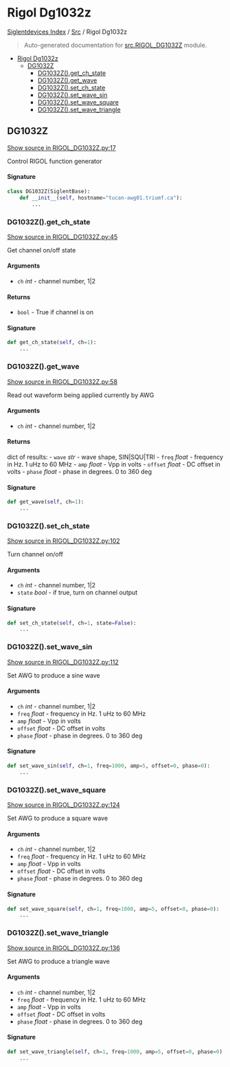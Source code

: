 # Rigol Dg1032z

[Siglentdevices Index](../README.md#siglentdevices-index) /
[Src](./index.md#src) /
Rigol Dg1032z

> Auto-generated documentation for [src.RIGOL_DG1032Z](../../src/RIGOL_DG1032Z.py) module.

- [Rigol Dg1032z](#rigol-dg1032z)
  - [DG1032Z](#dg1032z)
    - [DG1032Z().get_ch_state](#dg1032z()get_ch_state)
    - [DG1032Z().get_wave](#dg1032z()get_wave)
    - [DG1032Z().set_ch_state](#dg1032z()set_ch_state)
    - [DG1032Z().set_wave_sin](#dg1032z()set_wave_sin)
    - [DG1032Z().set_wave_square](#dg1032z()set_wave_square)
    - [DG1032Z().set_wave_triangle](#dg1032z()set_wave_triangle)

## DG1032Z

[Show source in RIGOL_DG1032Z.py:17](../../src/RIGOL_DG1032Z.py#L17)

Control RIGOL function generator

#### Signature

```python
class DG1032Z(SiglentBase):
    def __init__(self, hostname="tucan-awg01.triumf.ca"):
        ...
```

### DG1032Z().get_ch_state

[Show source in RIGOL_DG1032Z.py:45](../../src/RIGOL_DG1032Z.py#L45)

Get channel on/off state

#### Arguments

- `ch` *int* - channel number, 1|2

#### Returns

- `bool` - True if channel is on

#### Signature

```python
def get_ch_state(self, ch=1):
    ...
```

### DG1032Z().get_wave

[Show source in RIGOL_DG1032Z.py:58](../../src/RIGOL_DG1032Z.py#L58)

Read out waveform being applied currently by AWG

#### Arguments

- `ch` *int* - channel number, 1|2

#### Returns

dict of results:
    - `wave` *str* - wave shape, SIN|SQU|TRI
    - `freq` *float* - frequency in Hz. 1 uHz to 60 MHz
    - `amp` *float* - Vpp in volts
    - `offset` *float* - DC offset in volts
    - `phase` *float* - phase in degrees. 0 to 360 deg

#### Signature

```python
def get_wave(self, ch=1):
    ...
```

### DG1032Z().set_ch_state

[Show source in RIGOL_DG1032Z.py:102](../../src/RIGOL_DG1032Z.py#L102)

Turn channel on/off

#### Arguments

- `ch` *int* - channel number, 1|2
- `state` *bool* - if true, turn on channel output

#### Signature

```python
def set_ch_state(self, ch=1, state=False):
    ...
```

### DG1032Z().set_wave_sin

[Show source in RIGOL_DG1032Z.py:112](../../src/RIGOL_DG1032Z.py#L112)

Set AWG to produce a sine wave

#### Arguments

- `ch` *int* - channel number, 1|2
- `freq` *float* - frequency in Hz. 1 uHz to 60 MHz
- `amp` *float* - Vpp in volts
- `offset` *float* - DC offset in volts
- `phase` *float* - phase in degrees. 0 to 360 deg

#### Signature

```python
def set_wave_sin(self, ch=1, freq=1000, amp=5, offset=0, phase=0):
    ...
```

### DG1032Z().set_wave_square

[Show source in RIGOL_DG1032Z.py:124](../../src/RIGOL_DG1032Z.py#L124)

Set AWG to produce a square wave

#### Arguments

- `ch` *int* - channel number, 1|2
- `freq` *float* - frequency in Hz. 1 uHz to 60 MHz
- `amp` *float* - Vpp in volts
- `offset` *float* - DC offset in volts
- `phase` *float* - phase in degrees. 0 to 360 deg

#### Signature

```python
def set_wave_square(self, ch=1, freq=1000, amp=5, offset=0, phase=0):
    ...
```

### DG1032Z().set_wave_triangle

[Show source in RIGOL_DG1032Z.py:136](../../src/RIGOL_DG1032Z.py#L136)

Set AWG to produce a triangle wave

#### Arguments

- `ch` *int* - channel number, 1|2
- `freq` *float* - frequency in Hz. 1 uHz to 60 MHz
- `amp` *float* - Vpp in volts
- `offset` *float* - DC offset in volts
- `phase` *float* - phase in degrees. 0 to 360 deg

#### Signature

```python
def set_wave_triangle(self, ch=1, freq=1000, amp=5, offset=0, phase=0):
    ...
```